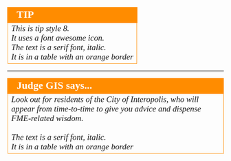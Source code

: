 
<!--TIP Section--> 

<table style="border-spacing: 0px"><tr><td style="vertical-align:middle;background-color:darkorange;border: 2px solid darkorange">
<i class="fa fa-info-circle fa-lg fa-pull-left fa-fw" style="color:white;padding-right: 12px;vertical-align:text-top"></i><span style="color:white;font-size:x-large;font-weight: bold;font-family:serif">TIP</span>
</td>
</tr>

<tr>
<td style="border: 1px solid darkorange">
<span style="font-family:serif; font-style:italic; font-size:larger">
This is tip style 8.
<br>It uses a font awesome icon.
<br>The text is a serif font, italic.
<br>It is in a table with an orange border
</span>

</td></tr></table>


---

<!--Person X Says Section-->

<table style="border-spacing: 0px"><tr><td style="vertical-align:middle;background-color:darkorange;border: 2px solid darkorange">
<i class="fa fa-quote-left fa-lg fa-pull-left fa-fw" style="color:white;padding-right: 12px;vertical-align:text-top"></i><span style="color:white;font-size:x-large;font-weight: bold;font-family:serif">Judge GIS says...</span>
</td>
</tr>

<tr>
<td style="border: 1px solid darkorange">
<span style="font-family:serif; font-style:italic; font-size:larger">
Look out for residents of the City of Interopolis, who will appear from time-to-time to give you advice and dispense FME-related wisdom.
<br>
<br>The text is a serif font, italic.
<br>It is in a table with an orange border
</span>

</td></tr></table>

